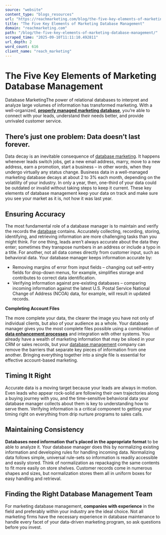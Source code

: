 ```yaml
---
source: "website"
content_type: "blogs_resources"
url: "https://reachmarketing.com/blog/the-five-key-elements-of-marketing-database-management/"
title: "The Five Key Elements of Marketing Database Management"
domain: "reachmarketing.com"
path: "/blog/the-five-key-elements-of-marketing-database-management/"
scraped_time: "2025-09-10T11:11:10.492811"
url_depth: 2
word_count: 616
client_name: "reach_marketing"
---
```


# The Five Key Elements of Marketing Database Management

Database MarketingThe power of relational databases to interpret and analyze large volumes of information has transformed marketing. With a well-organized, **[properly managed marketing database](https://reachmarketing.com/database-marketing/)**, you’re able to connect with your leads, understand their needs better, and provide unrivaled customer service.

## There’s just one problem: Data doesn’t last forever.

Data decay is an inevitable consequence of [database marketing](https://reachmarketing.com/database-marketing/). It happens whenever leads switch jobs, get a new email address, marry, move to a new address, earn a promotion, start a business – in other words, when they undergo virtually any status change. Business data in a well-managed marketing database decays at about 2 to 3% each month, depending on the volatility of your industry. In only a year, then, one-third of your data could be outdated or invalid without taking steps to keep it current. These key elements of database management keep your data on track and make sure you see your market as it is, not how it was last year.

## Ensuring Accuracy

The most fundamental role of a database manager is to maintain and verify the records the [database](https://reachmarketing.com/enterprise-data-warehouse/) contains. Accurately collecting, recording, storing, identifying, and retrieving information are more challenging tasks than you might think. For one thing, leads aren’t always accurate about the data they enter; sometimes they transpose numbers in an address or include a typo in a title. For another, not all data comes directly from customer input, such as behavioral data. Your database manager keeps information accurate by:

*   Removing margins of error from input fields – changing out self-entry fields for drop-down menus, for example, simplifies storage and contributes to correct data identification.
*   Verifying information against pre-existing databases – comparing incoming information against the latest U.S. Postal Service National Change of Address (NCOA) data, for example, will result in updated records.

**Completing Account Files**

The more complete your data, the clearer the image you have not only of individual clients, but also of your audience as a whole. Your database manager gives you the most complete files possible using a combination of **[data enhancement processes](https://reachmarketing.com/data-enrichment/)** and integration with other systems. You already have a wealth of marketing information that may be siloed in your CRM or sales records, but your [database management](https://reachmarketing.com/database-integration/) company can remove the barriers that separate key pieces of information from one another. Bringing everything together into a single file is essential for effective account-based marketing.

## Timing It Right

Accurate data is a moving target because your leads are always in motion. Even leads who appear rock-solid are following their own trajectories along a buying journey with you, and the time-sensitive behavioral data your database manager collects about them is key to understanding how to serve them. Verifying information is a critical component to getting your timing right on everything from drip nurture programs to sales calls.

## Maintaining Consistency

**Databases need information that’s placed in the appropriate format** to be able to analyze it. Your database manager does this by normalizing existing information and developing rules for handling incoming data. Normalizing data follows simple, universal rule-sets so information is readily accessible and easily stored. Think of normalization as repackaging the same contents to fit more easily on store shelves. Customer records come in numerous shapes and sizes, but normalization stores them all in uniform boxes for easy handling and retrieval.

## Finding the Right Database Management Team

For marketing database management, **companies with experience** in the field and preferably within your industry are the ideal choice. Not all marketing firms have the necessary experience in database maintenance to handle every facet of your data-driven marketing program, so ask questions before you invest.